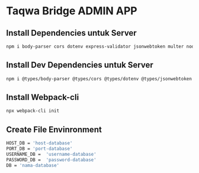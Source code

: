 # Taqwa Bridge ADMIN APP

## Install Dependencies untuk Server

```bash
npm i body-parser cors dotenv express-validator jsonwebtoken multer nodemailer pg reflect-metadata typeorm validator winston express moment
```

## Install Dev Dependencies untuk Server

```bash
npm i @types/body-parser @types/cors @types/dotenv @types/jsonwebtoken @types/multer @types/nodemailer @types/validator webpack ts-loader terser-webpack-plugin webpack-node-externals --save-dev
```

## Install Webpack-cli

```bash
npx webpack-cli init
```

## Create File Envinronment

```bash
HOST_DB = 'host-database'
PORT_DB = 'port-database'
USERNAME_DB =  'username-database'
PASSWORD_DB =  'password-database'
DB = 'nama-database'
```


